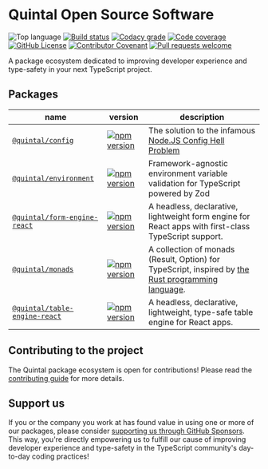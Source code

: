 <!--
THIS FILE IS (PARTIALLY) AUTO-GENERATED USING `pnpm generate`.
TO EDIT THE CONTENT, PLEASE MODIFY `/workspace.ts` OR `/scripts/generate.ts`
-->

# Quintal Open Source Software

![Top language](https://img.shields.io/github/languages/top/quintalwebsolutions/quintal-oss?style=flat-square&logo=typescript&logoColor=FAF9F8&labelColor=3178C6&color=3178C6)
[![Build status](https://img.shields.io/github/actions/workflow/status/quintalwebsolutions/quintal-oss/release.yml?style=flat-square)](https://github.com/quintalwebsolutions/quintal-oss/actions/workflows/release.yml)
[![Codacy grade](https://img.shields.io/codacy/grade/bb3b006255104e4da8b9a4a7793dcffe?style=flat-square&logo=codacy)](https://app.codacy.com/gh/quintalwebsolutions/quintal-oss/dashboard)
[![Code coverage](https://img.shields.io/codecov/c/github/quintalwebsolutions/quintal-oss?style=flat-square&token=3ORY9UP6H7&logo=codecov)](https://codecov.io/gh/quintalwebsolutions/quintal-oss)
[![GitHub License](https://img.shields.io/github/license/quintalwebsolutions/quintal-oss?style=flat-square)](https://github.com/quintalwebsolutions/quintal-oss/blob/main/LICENSE)
[![Contributor Covenant](https://img.shields.io/badge/Contributor%20Covenant-2.1-4baaaa.svg?style=flat-square)](https://github.com/quintalwebsolutions/quintal-oss/blob/main/CODE_OF_CONDUCT.md)
[![Pull requests welcome](https://img.shields.io/badge/PRs-welcome-brightgreen.svg?style=flat-square)](https://github.com/quintalwebsolutions/quintal-oss/blob/main/CONTRIBUTING.md)

A package ecosystem dedicated to improving developer experience and type-safety in your next TypeScript project.

## Packages

name|version|description
-|-|-
[`@quintal/config`](https://github.com/quintalwebsolutions/quintal-oss/tree/main/packages/config)|[![npm version](https://img.shields.io/npm/v/@quintal/config.svg?style=flat-square)](https://www.npmjs.com/package/@quintal/config)|The solution to the infamous [Node.JS Config Hell Problem](https://deno.com/blog/node-config-hell)
[`@quintal/environment`](https://github.com/quintalwebsolutions/quintal-oss/tree/main/packages/environment)|[![npm version](https://img.shields.io/npm/v/@quintal/environment.svg?style=flat-square)](https://www.npmjs.com/package/@quintal/environment)|Framework-agnostic environment variable validation for TypeScript powered by Zod
[`@quintal/form-engine-react`](https://github.com/quintalwebsolutions/quintal-oss/tree/main/packages/form-engine-react)|[![npm version](https://img.shields.io/npm/v/@quintal/form-engine-react.svg?style=flat-square)](https://www.npmjs.com/package/@quintal/form-engine-react)|A headless, declarative, lightweight form engine for React apps with first-class TypeScript support.
[`@quintal/monads`](https://github.com/quintalwebsolutions/quintal-oss/tree/main/packages/monads)|[![npm version](https://img.shields.io/npm/v/@quintal/monads.svg?style=flat-square)](https://www.npmjs.com/package/@quintal/monads)|A collection of monads (Result, Option) for TypeScript, inspired by [the Rust programming language](https://doc.rust-lang.org/std/result/).
[`@quintal/table-engine-react`](https://github.com/quintalwebsolutions/quintal-oss/tree/main/packages/table-engine-react)|[![npm version](https://img.shields.io/npm/v/@quintal/table-engine-react.svg?style=flat-square)](https://www.npmjs.com/package/@quintal/table-engine-react)|A headless, declarative, lightweight, type-safe table engine for React apps.

## Contributing to the project

The Quintal package ecosystem is open for contributions! Please read the [contributing guide](https://github.com/quintalwebsolutions/quintal-oss/blob/main/CONTRIBUTING.md) for more details.

## Support us

If you or the company you work at has found value in using one or more of our packages, please consider [supporting us through GitHub Sponsors](https://github.com/sponsors/quintalwebsolutions). This way, you're directly empowering us to fulfill our cause of improving developer experience and type-safety in the TypeScript community's day-to-day coding practices!
